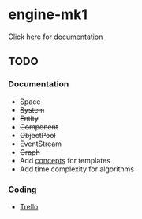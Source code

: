 # engine-mk1
Click here for [documentation](https://razaron.github.io/engine-mk1/ "Documentation")


## TODO
### Documentation
- ~~Space~~
- ~~System~~
- ~~Entity~~
- ~~Component~~
- ~~ObjectPool~~
- ~~EventStream~~
- ~~Graph~~
- Add [concepts](http://en.cppreference.com/w/cpp/concept "cppreference") for templates
- Add time complexity for algorithms

### Coding
- [Trello](https://trello.com/b/aAxYCKQL/engine-mk1)
